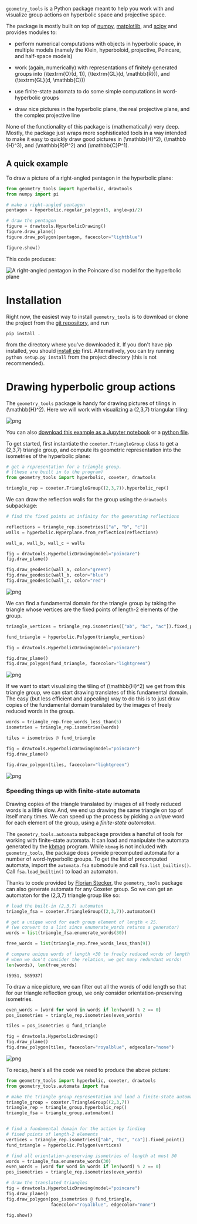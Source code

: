 `geometry_tools` is a Python package meant to help you work with and visualize group actions on hyperbolic space and projective space.

The package is mostly built on top of [numpy](https://numpy.org/), [matplotlib](https://matplotlib.org/), and [scipy](https://scipy.org/) and provides modules to:

- perform numerical computations with objects in hyperbolic space, in multiple models (namely the Klein, hyperboloid, projective, Poincare, and half-space models)

- work (again, numerically) with representations of finitely generated groups into \(\textrm{O}(d, 1)\), \(\textrm{GL}(d, \mathbb{R})\), and \(\textrm{GL}(d, \mathbb{C})\)

- use finite-state automata to do some simple computations in word-hyperbolic groups 

- draw nice pictures in the hyperbolic plane, the real projective plane, and the complex projective line

None of the functionality of this package is (mathematically) very deep.
Mostly, the package just wraps more sophisticated tools in a way intended to
make it easy to quickly draw good pictures in \(\mathbb{H}^2\), \(\mathbb
{H}^3\), and \(\mathbb{R}P^2\) and \(\mathbb{C}P^1\).

## A quick example

To draw a picture of a right-angled pentagon in the hyperbolic plane:

```python
from geometry_tools import hyperbolic, drawtools
from numpy import pi

# make a right-angled pentagon
pentagon = hyperbolic.regular_polygon(5, angle=pi/2)

# draw the pentagon
figure = drawtools.HyperbolicDrawing()
figure.draw_plane()
figure.draw_polygon(pentagon, facecolor="lightblue")

figure.show()

```

This code produces:

![A right-angled pentagon in the Poincare disc model for the hyperbolic plane](right_angled_pentagon.png)

# Installation

Right now, the easiest way to install `geometry_tools` is to download or clone the project from the [git repository](https://github.com/tjweisman/geometry_tools), and run

```shell
pip install .
```
from the directory where you've downloaded it. If you don't have pip installed, you should [install pip](https://pip.pypa.io/en/stable/) first. Alternatively, you can try running `python setup.py install` from the project directory (this is not recommended).

# Drawing hyperbolic group actions

The `geometry_tools` package is handy for drawing pictures of tilings in \(\mathbb{H}^2\). Here we will work with visualizing a (2,3,7) triangular tiling:

![png](output_15_0.png)

You can also [download this example as a Jupyter notebook](triangular_tiling.ipynb) or a [python file](triangular_tiling.py).

To get started, first instantiate the `coxeter.TriangleGroup` class to get a (2,3,7) triangle group, and compute its geometric representation into the isometries of the hyperbolic plane:


```python
# get a representation for a triangle group.
# (these are built in to the program)
from geometry_tools import hyperbolic, coxeter, drawtools

triangle_rep = coxeter.TriangleGroup((2,3,7)).hyperbolic_rep()
```

We can draw the reflection walls for the group using the `drawtools` subpackage:

```python
# find the fixed points at infinity for the generating reflections

reflections = triangle_rep.isometries(["a", "b", "c"])
walls = hyperbolic.Hyperplane.from_reflection(reflections)

wall_a, wall_b, wall_c = walls

fig = drawtools.HyperbolicDrawing(model="poincare")
fig.draw_plane()

fig.draw_geodesic(wall_a, color="green")
fig.draw_geodesic(wall_b, color="blue")
fig.draw_geodesic(wall_c, color="red")

```


![png](output_3_0.png)


We can find a fundamental domain for the triangle group by taking the triangle whose vertices are the fixed points of length-2 elements of the group.


```python
triangle_vertices = triangle_rep.isometries(["ab", "bc", "ac"]).fixed_point()

fund_triangle = hyperbolic.Polygon(triangle_vertices)

fig = drawtools.HyperbolicDrawing(model="poincare")

fig.draw_plane()
fig.draw_polygon(fund_triangle, facecolor="lightgreen")
```


![png](output_5_0.png)


If we want to start visualizing the tiling of \(\mathbb{H}^2\) we get from this triangle group, we can start drawing translates of this fundamental domain. The easy (but less efficient and appealing) way to do this is to just draw copies of the fundamental domain translated by the images of freely reduced words in the group.


```python
words = triangle_rep.free_words_less_than(5)
isometries = triangle_rep.isometries(words)

tiles = isometries @ fund_triangle

fig = drawtools.HyperbolicDrawing(model="poincare")
fig.draw_plane()

fig.draw_polygon(tiles, facecolor="lightgreen")
```


![png](output_7_0.png)


### Speeding things up with finite-state automata

Drawing copies of the triangle translated by images of all freely reduced words is a little slow. And, we end up drawing the same triangle on top of itself many times. We can speed up the process by picking a *unique* word for each element of the group, using a *finite-state automaton.*

The `geometry_tools.automata` subpackage provides a handful of tools for working with finite-state automata. It can load and manipulate the automata generated by the [kbmag](https://gap-packages.github.io/kbmag/) program. While `kbmag` is not included with `geometry_tools`, the package does provide precomputed automata for a number of word-hyperbolic groups. To get the list of precomputed automata, import the `automata.fsa` submodule and call `fsa.list_builtins()`. Call `fsa.load_builtin()` to load an automaton.

Thanks to code provided by [Florian Stecker](https://florianstecker.de/), the `geometry_tools` package can also generate automata for any Coxeter group. So we can get an automaton for the (2,3,7) triangle group like so:

```python
# load the built-in (2,3,7) automaton
triangle_fsa = coxeter.TriangleGroup((2,3,7)).automaton()

# get a unique word for each group element of length < 25.
# (we convert to a list since enumerate_words returns a generator)
words = list(triangle_fsa.enumerate_words(30))

free_words = list(triangle_rep.free_words_less_than(9))

# compare unique words of length <30 to freely reduced words of length <9.
# when we don't consider the relation, we get many redundant words!
len(words), len(free_words)
```




    (5951, 585937)



To draw a nice picture, we can filter out all the words of odd length so that for our triangle reflection group, we only consider orientation-preserving isometries.


```python
even_words = [word for word in words if len(word) % 2 == 0]
pos_isometries = triangle_rep.isometries(even_words)

tiles = pos_isometries @ fund_triangle

fig = drawtools.HyperbolicDrawing()
fig.draw_plane()
fig.draw_polygon(tiles, facecolor="royalblue", edgecolor="none")
```


![png](output_13_0.png)


To recap, here's all the code we need to produce the above picture:


```python
from geometry_tools import hyperbolic, coxeter, drawtools
from geometry_tools.automata import fsa

# make the triangle group representation and load a finite-state automaton
triangle_group = coxeter.TriangleGroup((2,3,7))
triangle_rep = triangle_group.hyperbolic_rep()
triangle_fsa = triangle_group.automaton()


# find a fundamental domain for the action by finding 
# fixed points of length-2 elements
vertices = triangle_rep.isometries(["ab", "bc", "ca"]).fixed_point()
fund_triangle = hyperbolic.Polygon(vertices)

# find all orientation-preserving isometries of length at most 30
words = triangle_fsa.enumerate_words(30)
even_words = [word for word in words if len(word) % 2 == 0]
pos_isometries = triangle_rep.isometries(even_words)

# draw the translated triangles
fig = drawtools.HyperbolicDrawing(model="poincare")
fig.draw_plane()
fig.draw_polygon(pos_isometries @ fund_triangle, 
                 facecolor="royalblue", edgecolor="none")

fig.show()
```